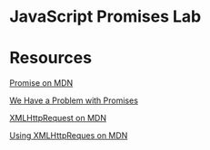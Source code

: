 # JavaScript Promises Lab

# Resources

[Promise on MDN](https://developer.mozilla.org/en-US/docs/Web/JavaScript/Reference/Global_Objects/Promise)

[We Have a Problem with Promises](http://pouchdb.com/2015/05/18/we-have-a-problem-with-promises.html)

[XMLHttpRequest on MDN](https://developer.mozilla.org/en-US/docs/Web/API/XMLHttpRequest)

[Using XMLHttpReques on MDN](https://developer.mozilla.org/en-US/docs/Web/API/XMLHttpRequest/Using_XMLHttpRequest)
